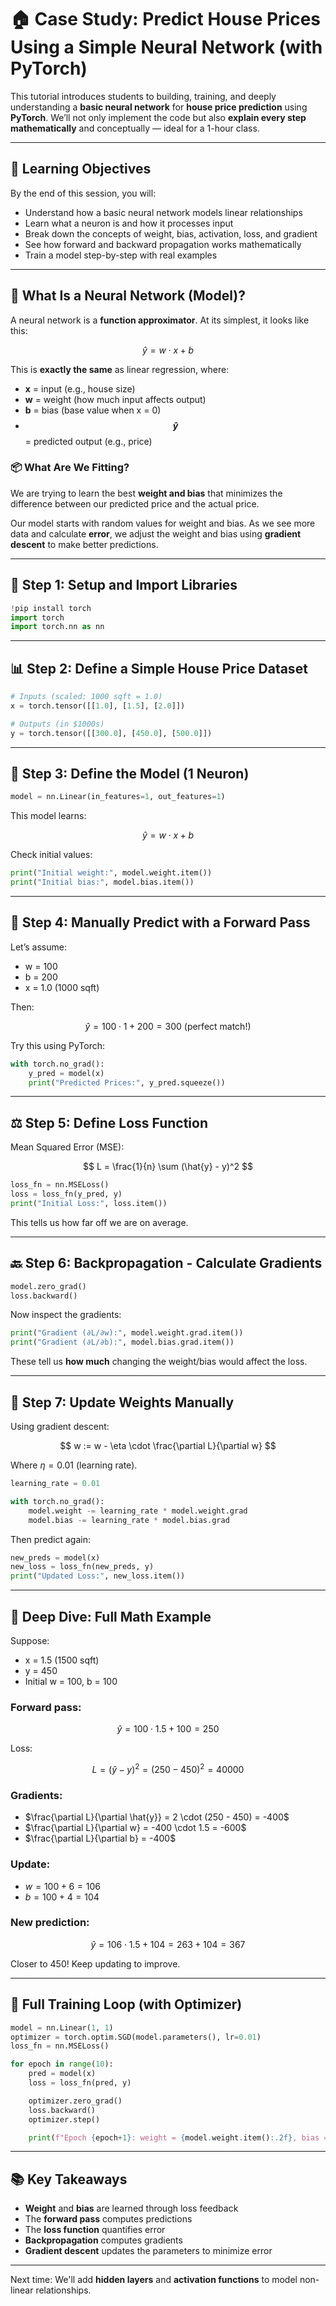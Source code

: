 # 🏠 Case Study: Predict House Prices Using a Simple Neural Network (with PyTorch)

This tutorial introduces students to building, training, and deeply understanding a **basic neural network** for **house price prediction** using **PyTorch**. We’ll not only implement the code but also **explain every step mathematically** and conceptually — ideal for a 1-hour class.

---

## 🎯 Learning Objectives

By the end of this session, you will:

* Understand how a basic neural network models linear relationships
* Learn what a neuron is and how it processes input
* Break down the concepts of weight, bias, activation, loss, and gradient
* See how forward and backward propagation works mathematically
* Train a model step-by-step with real examples

---

## 🧠 What Is a Neural Network (Model)?

A neural network is a **function approximator**. At its simplest, it looks like this:

$$
\hat{y} = w \cdot x + b
$$

This is **exactly the same** as linear regression, where:

* **x** = input (e.g., house size)
* **w** = weight (how much input affects output)
* **b** = bias (base value when x = 0)
* **$$\hat{y}$$** = predicted output (e.g., price)

### 📦 What Are We Fitting?

We are trying to learn the best **weight and bias** that minimizes the difference between our predicted price and the actual price.

Our model starts with random values for weight and bias. As we see more data and calculate **error**, we adjust the weight and bias using **gradient descent** to make better predictions.

---

## 📅 Step 1: Setup and Import Libraries

```python
!pip install torch
import torch
import torch.nn as nn
```

---

## 📊 Step 2: Define a Simple House Price Dataset

```python
# Inputs (scaled: 1000 sqft = 1.0)
x = torch.tensor([[1.0], [1.5], [2.0]])

# Outputs (in $1000s)
y = torch.tensor([[300.0], [450.0], [500.0]])
```

---

## 🧱 Step 3: Define the Model (1 Neuron)

```python
model = nn.Linear(in_features=1, out_features=1)
```

This model learns:

$$
\hat{y} = w \cdot x + b
$$

Check initial values:

```python
print("Initial weight:", model.weight.item())
print("Initial bias:", model.bias.item())
```

---

## 🔢 Step 4: Manually Predict with a Forward Pass

Let’s assume:

* w = 100
* b = 200
* x = 1.0 (1000 sqft)

Then:

$$
\hat{y} = 100 \cdot 1 + 200 = 300 \text{ (perfect match!)}
$$

Try this using PyTorch:

```python
with torch.no_grad():
    y_pred = model(x)
    print("Predicted Prices:", y_pred.squeeze())
```

---

## ⚖️ Step 5: Define Loss Function

Mean Squared Error (MSE):

$$
L = \frac{1}{n} \sum (\hat{y} - y)^2
$$

```python
loss_fn = nn.MSELoss()
loss = loss_fn(y_pred, y)
print("Initial Loss:", loss.item())
```

This tells us how far off we are on average.

---

## 🔙 Step 6: Backpropagation - Calculate Gradients

```python
model.zero_grad()
loss.backward()
```

Now inspect the gradients:

```python
print("Gradient (∂L/∂w):", model.weight.grad.item())
print("Gradient (∂L/∂b):", model.bias.grad.item())
```

These tell us **how much** changing the weight/bias would affect the loss.

---

## 🔄 Step 7: Update Weights Manually

Using gradient descent:

$$
w := w - \eta \cdot \frac{\partial L}{\partial w}
$$

Where $\eta = 0.01$ (learning rate).

```python
learning_rate = 0.01

with torch.no_grad():
    model.weight -= learning_rate * model.weight.grad
    model.bias -= learning_rate * model.bias.grad
```

Then predict again:

```python
new_preds = model(x)
new_loss = loss_fn(new_preds, y)
print("Updated Loss:", new_loss.item())
```

---

## 🧮 Deep Dive: Full Math Example

Suppose:

* x = 1.5 (1500 sqft)
* y = 450
* Initial w = 100, b = 100

### Forward pass:

$$
\hat{y} = 100 \cdot 1.5 + 100 = 250
$$

Loss:

$$
L = (\hat{y} - y)^2 = (250 - 450)^2 = 40000
$$

### Gradients:

* $\frac{\partial L}{\partial \hat{y}} = 2 \cdot (250 - 450) = -400$
* $\frac{\partial L}{\partial w} = -400 \cdot 1.5 = -600$
* $\frac{\partial L}{\partial b} = -400$

### Update:

* $w = 100 + 6 = 106$
* $b = 100 + 4 = 104$

### New prediction:

$$
\hat{y} = 106 \cdot 1.5 + 104 = 263 + 104 = 367
$$

Closer to 450! Keep updating to improve.

---

## 🔁 Full Training Loop (with Optimizer)

```python
model = nn.Linear(1, 1)
optimizer = torch.optim.SGD(model.parameters(), lr=0.01)
loss_fn = nn.MSELoss()

for epoch in range(10):
    pred = model(x)
    loss = loss_fn(pred, y)

    optimizer.zero_grad()
    loss.backward()
    optimizer.step()

    print(f"Epoch {epoch+1}: weight = {model.weight.item():.2f}, bias = {model.bias.item():.2f}, loss = {loss.item():.2f}")
```

---

## 📚 Key Takeaways

* **Weight** and **bias** are learned through loss feedback
* The **forward pass** computes predictions
* The **loss function** quantifies error
* **Backpropagation** computes gradients
* **Gradient descent** updates the parameters to minimize error

---

Next time: We'll add **hidden layers** and **activation functions** to model non-linear relationships.
